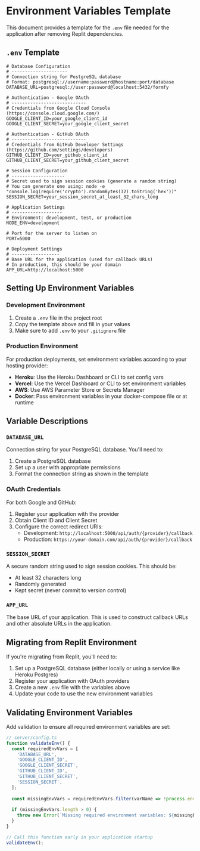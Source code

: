 # Environment Variables Template

This document provides a template for the `.env` file needed for the application after removing Replit dependencies.

## `.env` Template

```env
# Database Configuration
# ---------------------
# Connection string for PostgreSQL database
# Format: postgresql://username:password@hostname:port/database
DATABASE_URL=postgresql://user:password@localhost:5432/formfy

# Authentication - Google OAuth
# ----------------------------
# Credentials from Google Cloud Console (https://console.cloud.google.com/)
GOOGLE_CLIENT_ID=your_google_client_id
GOOGLE_CLIENT_SECRET=your_google_client_secret

# Authentication - GitHub OAuth
# ----------------------------
# Credentials from GitHub Developer Settings (https://github.com/settings/developers)
GITHUB_CLIENT_ID=your_github_client_id
GITHUB_CLIENT_SECRET=your_github_client_secret

# Session Configuration
# --------------------
# Secret used to sign session cookies (generate a random string)
# You can generate one using: node -e "console.log(require('crypto').randomBytes(32).toString('hex'))"
SESSION_SECRET=your_session_secret_at_least_32_chars_long

# Application Settings
# -------------------
# Environment: development, test, or production
NODE_ENV=development

# Port for the server to listen on
PORT=5000

# Deployment Settings
# ------------------
# Base URL for the application (used for callback URLs)
# In production, this should be your domain
APP_URL=http://localhost:5000
```

## Setting Up Environment Variables

### Development Environment

1. Create a `.env` file in the project root
2. Copy the template above and fill in your values
3. Make sure to add `.env` to your `.gitignore` file

### Production Environment

For production deployments, set environment variables according to your hosting provider:

- **Heroku**: Use the Heroku Dashboard or CLI to set config vars
- **Vercel**: Use the Vercel Dashboard or CLI to set environment variables
- **AWS**: Use AWS Parameter Store or Secrets Manager
- **Docker**: Pass environment variables in your docker-compose file or at runtime

## Variable Descriptions

### `DATABASE_URL`

Connection string for your PostgreSQL database. You'll need to:
1. Create a PostgreSQL database
2. Set up a user with appropriate permissions
3. Format the connection string as shown in the template

### OAuth Credentials

For both Google and GitHub:
1. Register your application with the provider
2. Obtain Client ID and Client Secret
3. Configure the correct redirect URIs:
   - Development: `http://localhost:5000/api/auth/{provider}/callback`
   - Production: `https://your-domain.com/api/auth/{provider}/callback`

### `SESSION_SECRET`

A secure random string used to sign session cookies. This should be:
- At least 32 characters long
- Randomly generated
- Kept secret (never commit to version control)

### `APP_URL`

The base URL of your application. This is used to construct callback URLs and other absolute URLs in the application.

## Migrating from Replit Environment

If you're migrating from Replit, you'll need to:

1. Set up a PostgreSQL database (either locally or using a service like Heroku Postgres)
2. Register your application with OAuth providers
3. Create a new `.env` file with the variables above
4. Update your code to use the new environment variables

## Validating Environment Variables

Add validation to ensure all required environment variables are set:

```typescript
// server/config.ts
function validateEnv() {
  const requiredEnvVars = [
    'DATABASE_URL',
    'GOOGLE_CLIENT_ID',
    'GOOGLE_CLIENT_SECRET',
    'GITHUB_CLIENT_ID',
    'GITHUB_CLIENT_SECRET',
    'SESSION_SECRET',
  ];
  
  const missingEnvVars = requiredEnvVars.filter(varName => !process.env[varName]);
  
  if (missingEnvVars.length > 0) {
    throw new Error(`Missing required environment variables: ${missingEnvVars.join(', ')}`);
  }
}

// Call this function early in your application startup
validateEnv();
``` 